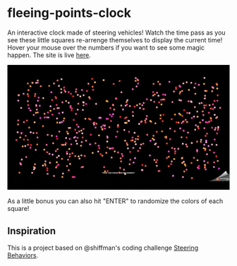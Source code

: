 # fleeing-points-clock

An interactive clock made of steering vehicles! Watch the time pass as you see these little squares re-arrenge themselves to display the current time! Hover your mouse over
the numbers if you want to see some magic happen. The site is live [here](https://devtony101.github.io/fleeing-points-clock/).

<p align="center">
  <img src="https://github.com/DevTony101/fleeing-points-clock/blob/main/data/gif_1.gif" />
</p>

As a little bonus you can also hit "ENTER" to randomize the colors of each square!

## Inspiration

This is a project based on @shiffman's coding challenge [Steering Behaviors](https://www.youtube.com/watch?v=4hA7G3gup-4).
